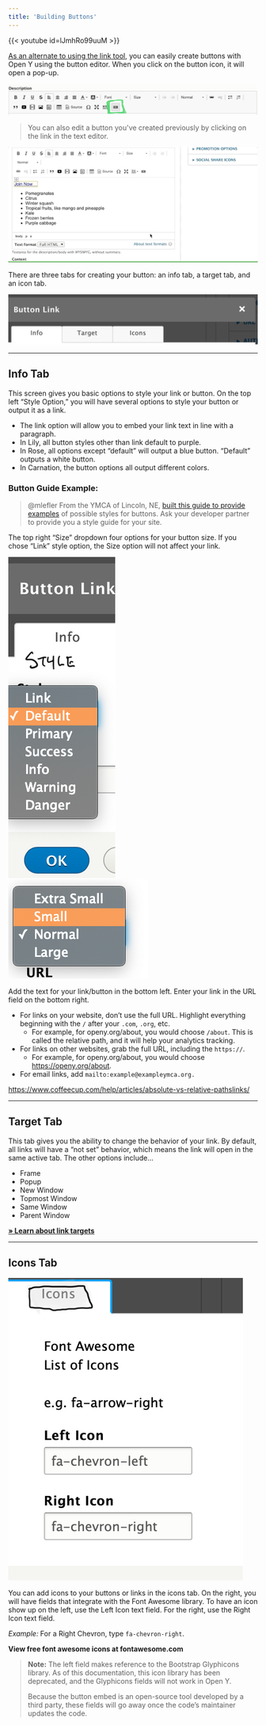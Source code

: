 ```yaml
---
title: 'Building Buttons'
---
```


{{< youtube id=lJmhRo99uuM >}}

[As an alternate to using the link tool](https://community.openymca.org/t/adding-links-in-the-text-editor/645), you can easily create buttons with Open Y using the button editor. When you click on the button icon, it will open a pop-up.

![WYSIWYG Editor options with the button tab highlighted in green.](../../../../../assets/img/d5736f5507428b99030d5c88620d3f226f154cfc.png)
>You can also edit a button you've created previously by clicking on the link in the text editor.

![blog-description__text-editor-edit-button|640x295,75%](../../../../../assets/img/6930bf01e47b767579dcde7536d2f3353947e310.gif)

There are three tabs for creating your button: an info tab, a target tab, and an icon tab.

![blog-description__text-editor-button-tabs|690x137,50%](../../../../../assets/img/2564a2a399f57c0b0a1cffd8e69b4e4174a9fbaf.png)

---
## Info Tab

This screen gives you basic options to style your link or button. On the top left “Style Option,” you will have several options to style your button or output it as a link.

* The link option will allow you to embed your link text in line with a paragraph.
* In Lily, all button styles other than link default to purple.
* In Rose, all options except “default” will output a blue button. “Default” outputs a white button.
* In Carnation, the button options all output different colors.

### Button Guide Example:

> @mlefler From the YMCA of Lincoln, NE, [built this guide to provide examples](https://www.ymcalincoln.org/buttons) of possible styles for buttons. Ask your developer partner to provide you a style guide for your site.

The top right “Size” dropdown four options for your button size. If you chose “Link” style option, the Size option will not affect your link.

![blog-destiption__text-editor-button_style|166x500,50%](../../../../../assets/img/450d40d931e05bc00fe0d3b6d15d951b0062793d.png)  
![blog-destiption__text-editor-button_size|282x200,50%](../../../../../assets/img/a27170cb92cff52b1a9bd2590993d413b62350c7.png)

Add the text for your link/button in the bottom left. Enter your link in the URL field on the bottom right.

* For links on your website, don’t use the full URL. Highlight everything beginning with the `/` after your `.com`, `.org`, etc.
  * For example, for openy.org/about, you would choose `/about`. This is called the relative path, and it will help your analytics tracking.
* For links on other websites, grab the full URL, including the `https://`.
  * For example, for openy.org/about, you would choose https://openy.org/about.
* For email links, add `mailto:example@exampleymca.org.`

https://www.coffeecup.com/help/articles/absolute-vs-relative-pathslinks/

---

## Target Tab

This tab gives you the ability to change the behavior of your link. By default, all links will have a “not set” behavior, which means the link will open in the same active tab. The other options include…

* Frame
* Popup
* New Window
* Topmost Window
* Same Window
* Parent Window

**[» Learn about link targets](http://www.tagindex.net/html/frame/a_target.html)**

---

## Icons Tab

![blog-destiption__text-editor-button_icons|388x500,50%](../../../../../assets/img/4a18583fc355305c5175fe6333e5a5a4638bd07e.png)

You can add icons to your buttons or links in the icons tab. On the right, you will have fields that integrate with the Font Awesome library. To have an icon show up on the left, use the Left Icon text field. For the right, use the Right Icon text field.

*Example:* For a Right Chevron, type `fa-chevron-right`.

**View free font awesome icons at fontawesome.com**

>**Note:** The left field makes reference to the Bootstrap Glyphicons library. As of this documentation, this icon library has been deprecated, and the Glyphicons fields will not work in Open Y.
>
>Because the button embed is an open-source tool developed by a third party, these fields will go away once the code’s maintainer updates the code.
